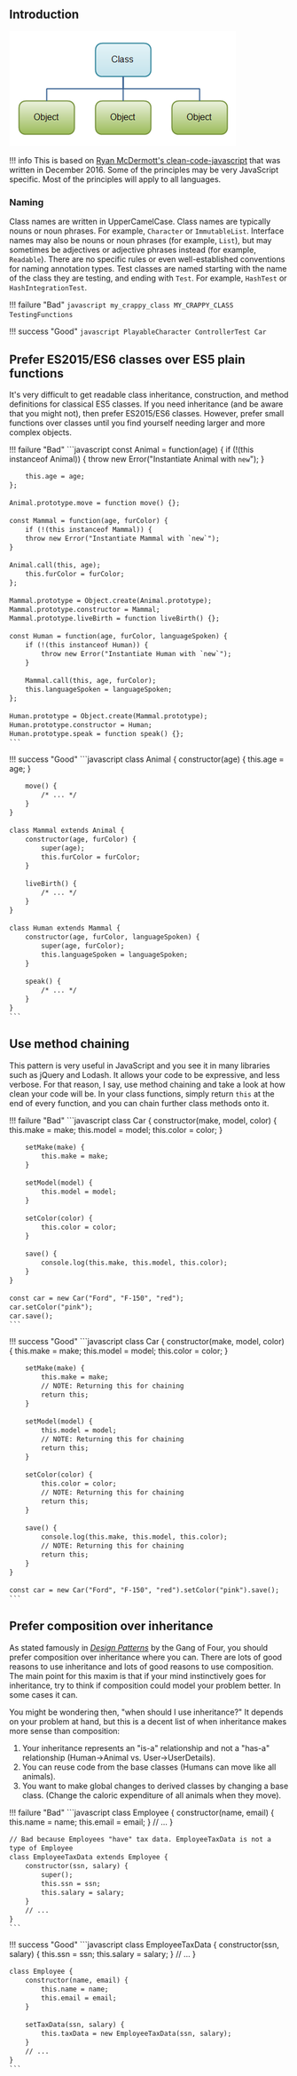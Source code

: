 ## Introduction

![CLASSES](../static/img/classes-objects.png)

!!! info
    This is based on [Ryan McDermott's clean-code-javascript](https://github.com/ryanmcdermott/clean-code-javascript#functions) that was written in December 2016. Some of the principles may be very JavaScript specific. Most of the principles will apply to all languages.

### Naming

Class names are written in UpperCamelCase. Class names are typically nouns or noun phrases. For example, ```Character``` or ```ImmutableList```. Interface names may also be nouns or noun phrases (for example, ```List```), but may sometimes be adjectives or adjective phrases instead (for example, ```Readable```). There are no specific rules or even well-established conventions for naming annotation types. Test classes are named starting with the name of the class they are testing, and ending with ```Test```. For example, ```HashTest``` or ```HashIntegrationTest```.

!!! failure "Bad"
    ```javascript
    my_crappy_class
    MY_CRAPPY_CLASS
    TestingFunctions
    ```

!!! success "Good"
    ```javascript
    PlayableCharacter
    ControllerTest
    Car
    ```

## Prefer ES2015/ES6 classes over ES5 plain functions

It's very difficult to get readable class inheritance, construction, and method
definitions for classical ES5 classes. If you need inheritance (and be aware
that you might not), then prefer ES2015/ES6 classes. However, prefer small functions over
classes until you find yourself needing larger and more complex objects.

!!! failure "Bad"
    ```javascript
    const Animal = function(age) {
        if (!(this instanceof Animal)) {
            throw new Error("Instantiate Animal with `new`");
        }

        this.age = age;
    };

    Animal.prototype.move = function move() {};

    const Mammal = function(age, furColor) {
        if (!(this instanceof Mammal)) {
        throw new Error("Instantiate Mammal with `new`");
    }

    Animal.call(this, age);
        this.furColor = furColor;
    };

    Mammal.prototype = Object.create(Animal.prototype);
    Mammal.prototype.constructor = Mammal;
    Mammal.prototype.liveBirth = function liveBirth() {};

    const Human = function(age, furColor, languageSpoken) {
        if (!(this instanceof Human)) {
            throw new Error("Instantiate Human with `new`");
        }

        Mammal.call(this, age, furColor);
        this.languageSpoken = languageSpoken;
    };

    Human.prototype = Object.create(Mammal.prototype);
    Human.prototype.constructor = Human;
    Human.prototype.speak = function speak() {};
    ```

!!! success "Good"
    ```javascript
    class Animal {
        constructor(age) {
            this.age = age;
        }

        move() {
            /* ... */
        }
    }

    class Mammal extends Animal {
        constructor(age, furColor) {
            super(age);
            this.furColor = furColor;
        }

        liveBirth() {
            /* ... */
        }
    }

    class Human extends Mammal {
        constructor(age, furColor, languageSpoken) {
            super(age, furColor);
            this.languageSpoken = languageSpoken;
        }

        speak() {
            /* ... */
        }
    }
    ```

## Use method chaining

This pattern is very useful in JavaScript and you see it in many libraries such
as jQuery and Lodash. It allows your code to be expressive, and less verbose.
For that reason, I say, use method chaining and take a look at how clean your code
will be. In your class functions, simply return `this` at the end of every function,
and you can chain further class methods onto it.

!!! failure "Bad"
    ```javascript
    class Car {
        constructor(make, model, color) {
            this.make = make;
            this.model = model;
            this.color = color;
        }

        setMake(make) {
            this.make = make;
        }

        setModel(model) {
            this.model = model;
        }

        setColor(color) {
            this.color = color;
        }

        save() {
            console.log(this.make, this.model, this.color);
        }
    }

    const car = new Car("Ford", "F-150", "red");
    car.setColor("pink");
    car.save();
    ```

!!! success "Good"
    ```javascript
    class Car {
        constructor(make, model, color) {
            this.make = make;
            this.model = model;
            this.color = color;
        }

        setMake(make) {
            this.make = make;
            // NOTE: Returning this for chaining
            return this;
        }

        setModel(model) {
            this.model = model;
            // NOTE: Returning this for chaining
            return this;
        }

        setColor(color) {
            this.color = color;
            // NOTE: Returning this for chaining
            return this;
        }

        save() {
            console.log(this.make, this.model, this.color);
            // NOTE: Returning this for chaining
            return this;
        }
    }

    const car = new Car("Ford", "F-150", "red").setColor("pink").save();
    ```

## Prefer composition over inheritance

As stated famously in [_Design Patterns_](https://en.wikipedia.org/wiki/Design_Patterns) by the Gang of Four,
you should prefer composition over inheritance where you can. There are lots of
good reasons to use inheritance and lots of good reasons to use composition.
The main point for this maxim is that if your mind instinctively goes for
inheritance, try to think if composition could model your problem better. In some
cases it can.

You might be wondering then, "when should I use inheritance?" It
depends on your problem at hand, but this is a decent list of when inheritance
makes more sense than composition:

1. Your inheritance represents an "is-a" relationship and not a "has-a"
   relationship (Human->Animal vs. User->UserDetails).
2. You can reuse code from the base classes (Humans can move like all animals).
3. You want to make global changes to derived classes by changing a base class.
   (Change the caloric expenditure of all animals when they move).

!!! failure "Bad"
    ```javascript
    class Employee {
        constructor(name, email) {
            this.name = name;
            this.email = email;
        }
        // ...
    }

    // Bad because Employees "have" tax data. EmployeeTaxData is not a type of Employee
    class EmployeeTaxData extends Employee {
        constructor(ssn, salary) {
            super();
            this.ssn = ssn;
            this.salary = salary;
        }
        // ...
    }
    ```

!!! success "Good"
    ```javascript
    class EmployeeTaxData {
        constructor(ssn, salary) {
            this.ssn = ssn;
            this.salary = salary;
        }
        // ...
    }

    class Employee {
        constructor(name, email) {
            this.name = name;
            this.email = email;
        }

        setTaxData(ssn, salary) {
            this.taxData = new EmployeeTaxData(ssn, salary);
        }
        // ...
    }
    ```
